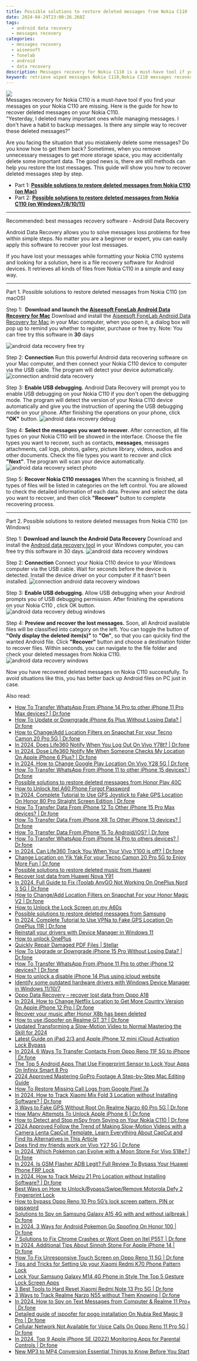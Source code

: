 ```yaml
---
title: Possible solutions to restore deleted messages from Nokia C110
date: 2024-04-29T23:00:26.268Z
tags: 
  - android data recovery
  - messages recovery
categories: 
  - messages recovery
  - aiseesoft
  - fonelab
  - android
  - data recovery
description: Messages recovery for Nokia C110 is a must-have tool if you find your messages on your Nokia C110 are missing. Here is the guide for how to recover deleted messages on your Nokia C110.
keyword: retrieve wiped messages Nokia C110,Nokia C110 messages recovery,broken Nokia C110 messages recovery solution,undelete text messages from Nokia C110,broken Nokia C110 text messages recovery solution,restore deleted text messages files on Nokia C110,recover deleted messages 2018 for Nokia C110,how to retrieve messages from Nokia C110,extract data from water damaged phone Nokia C110,recover messages from Nokia C110,Nokia C110 retrieve deleted messages
---
```


<img src="https://img0mobiles.techidaily.com/images/best-assets/devices/nokia/nokia-c110/3.jpg" class="atpl-imgstyle"  />

<div class="atpl-content atpl-for-fonelab-android recover-messages">

<div class="atpl-post-description-part-1">
Messages recovery for Nokia C110 is a must-have tool if you find your messages on your Nokia C110 are missing. Here is the guide for how to recover deleted messages on your Nokia C110.
</div>




<div class="atpl-post-description-part-2">
<div class="tpl-content-sub-paragraph-question">
  "Yesterday, I deleted many important ones while managing messages. I don't have a habit to backup messages. Is there any simple way to recover these deleted messages?"
</div>
<div class="tpl-content-sub-paragraph-content">
<p>
  Are you facing the situation that you mistakenly delete some messages? Do you know how to get them back? Sometimes, when you remove unnecessary messages to get more storage space, you may accidentally delete some important data. The good news is, there are still methods can help you restore the lost messages. This guide will show you how to recover deleted messages step by step.
</p>
</div>
</div>

<ul>
  <li>Part 1: <strong><a href="#p1">Possible solutions to restore deleted messages from Nokia C110 (on Mac)</a></strong></li>
  <li>Part 2: <strong><a href="#p2">Possible solutions to restore deleted messages from Nokia C110 (on Windows7/8/10/11)</a></strong></li>
</ul>

<hr>
<div class="atpl-post-description-part-3">
<div class="tpl-content-sub-paragraph-title">
  Recommended: best messages recovery software - Android Data Recovery
</div>
<div class="tpl-content-sub-paragraph-content">
  <p>
      Android Data Recovery allows you to solve messages loss problems for free within simple steps. No matter you are a beginner or expert, you can easily apply this software to recover your lost messages.
  </p>
  <p>
      If you have lost your messages while formatting your Nokia C110 systems and looking for a solution, here is a file recovery software for Android devices. It retrieves all kinds of files from Nokia C110 in a simple and easy way.
  </p>
</div>
</div>


<!-- Part 1 -->
<a id="p1" name="p1" ></a><hr>

<div>
  <span class="atpl-step-part-style">Part 1. Possible solutions to restore deleted messages from Nokia C110 (on macOS)</span>
</div>  

<span class="atpl-stepstyle-a"><span>Step 1: </span></span> <strong>Download and launch the <a href="https://tools.techidaily.com/aiseesoft-android-data-recovery-for-mac/" >Aiseesoft FoneLab Android Data Recovery for Mac</a></strong>
Download and install the <a href="https://tools.techidaily.com/aiseesoft-android-data-recovery-for-mac/" >Aiseesoft FoneLab Android Data Recovery for Mac</a> in your Mac computer, when you open it, a dialog box will pop up to remind you whether to register, purchase or free try.
Note: You can free try this software in <strong>30</strong> days

<img src="https://tools.techidaily.com/images/apps/aiseesoft/android-data-recovery/mac-free-try.png" class="atpl-imgstyle" alt="android data recovery free try" />

<span class="atpl-stepstyle-a"><span>Step 2: </span></span> <strong>Connection</strong>
Run this powerful Android data recovering software on your Mac computer, and then connect your Nokia C110 device to computer via the USB cable. The program will detect your device automatically.
<img src="https://tools.techidaily.com/images/apps/aiseesoft/android-data-recovery/mac-connection-interface.jpg" class="atpl-imgstyle" alt="connection android data recovery" />

<span class="atpl-stepstyle-a"><span>Step 3: </span></span> <strong>Enable USB debugging.</strong>
Android Data Recovery will prompt you to enable USB debugging on your Nokia C110  if you don't open the debugging mode. The program will detect the version of your Nokia C110 device automatically and give you the instruction of opening the USB debugging mode on your phone. After finishing the operations on your phone, click <strong>"OK"</strong> button.
<img src="https://tools.techidaily.com/images/apps/aiseesoft/android-data-recovery/mac-android-usb-debug.jpg"  class="atpl-imgstyle" alt="android data recovery debug" />

<span class="atpl-stepstyle-a"><span>Step 4: </span></span> <strong>Select the messages you want to recover.</strong>
After connection, all file types on your Nokia C110 will be showed in the interface. Choose the file types you want to recover, such as contacts, <strong>messages</strong>, messages attachments, call logs, photos, gallery, picture library, videos, audios and other documents. Check the file types you want to recover and click  <b>"Next"</b>. The program will scan your device automatically.
<img src="https://tools.techidaily.com/images/apps/aiseesoft/android-data-recovery/mac-choose-type-messages.jpg" class="atpl-imgstyle" alt="android data recovery select photo" />

<span class="atpl-stepstyle-a"><span>Step 5: </span></span> <strong>Recover Nokia C110 messages</strong>
When the scanning is finished, all types of files will be listed in categories on the left control. You are allowed to check the detailed information of each data. Preview and select the data you want to recover, and then click <b>"Recover"</b> button to complete recovering process.

<a id="p2" name="p2"></a><hr>

<div class="atpl-step-part-style">Part 2. Possible solutions to restore deleted messages from Nokia C110 (on Windows)</div>

<span class="atpl-stepstyle-a"><span>Step 1: </span></span> <strong>Download and launch the Android Data Recovery</strong>
Download and install the <a href="https://tools.techidaily.com/aiseesoft-android-data-recovery-for-win/" >Android data recovery tool</a> in your Windows computer, you can free try this software in 30 days.
<img src="https://tools.techidaily.com/images/apps/aiseesoft/android-data-recovery/win-start-interface.png"  class="atpl-imgstyle" alt="android data recovery windows" />

<span class="atpl-stepstyle-a"><span>Step 2: </span></span> <strong>Connection</strong>
Connect your Nokia C110 device to your Windows computer via the USB cable. Wait for seconds before the device is detected. Install the device driver on your computer if it hasn't been installed.
<img src="https://tools.techidaily.com/images/apps/aiseesoft/android-data-recovery/win-connection-interface.png" class="atpl-imgstyle" alt="connection android data recovery windows" />

<span class="atpl-stepstyle-a"><span>Step 3: </span></span> <strong>Enable USB debugging.</strong>
Allow USB debugging when your Android prompts you of USB debugging permission. After finishing the operations on your Nokia C110 , click OK button.
<img src="https://tools.techidaily.com/images/apps/aiseesoft/android-data-recovery/win-android-usb-debug.png" class="atpl-imgstyle" alt="android data recovery debug windows" />

<span class="atpl-stepstyle-a"><span>Step 4: </span></span> <strong>Preview and recover the lost messages.</strong>
Soon, all Android available files will be classified into category on the left. You can toggle the button of <b>"Only display the deleted item(s)"</b> to <b>"On"</b>, so that you can quickly find the wanted Android file. Click <b>"Recover"</b> button and choose a destination folder to recover files. Within seconds, you can navigate to the file folder and check your deleted messages from Nokia C110.
<img src="https://tools.techidaily.com/images/apps/aiseesoft/android-data-recovery/win-recover-messages.jpg" class="atpl-imgstyle" alt="android data recovery windows" />

<div class="atpl-post-description-part-4">
<div class="tpl-content-sub-paragraph-normal">
    <p>
        Now you have recovered deleted messages on Nokia C110 successfully. To avoid situations like this, you has better back up Android files on PC just in case.
    </p>
</div>
</div>

<ins class="adsbygoogle"
     style="display:block"
     data-ad-client="ca-pub-7571918770474297"
     data-ad-slot="8358498916"
     data-ad-format="auto"
     data-full-width-responsive="true"></ins>



</div>
<ins class="adsbygoogle"
    style="display:block"
    data-ad-format="autorelaxed"
    data-ad-client="ca-pub-7571918770474297"
    data-ad-slot="1223367746"></ins>

<span class="atpl-alsoreadstyle">Also read:</span>
<div><ul>
<li><a href="https://review-topics.techidaily.com/how-to-transfer-whatsapp-from-iphone-14-pro-to-other-iphone-11-pro-max-devices-drfone-by-drfone-transfer-whatsapp-from-ios-transfer-whatsapp-from-ios/"><u>How To Transfer WhatsApp From iPhone 14 Pro to other iPhone 11 Pro Max devices? | Dr.fone</u></a></li>
<li><a href="https://review-topics.techidaily.com/how-to-update-or-downgrade-iphone-6s-plus-without-losing-data-drfone-by-drfone-ios-system-repair-ios-system-repair/"><u>How To Update or Downgrade iPhone 6s Plus Without Losing Data? | Dr.fone</u></a></li>
<li><a href="https://review-topics.techidaily.com/how-to-changeadd-location-filters-on-snapchat-for-your-tecno-camon-20-pro-5g-drfone-by-drfone-virtual-android/"><u>How to Change/Add Location Filters on Snapchat For your Tecno Camon 20 Pro 5G | Dr.fone</u></a></li>
<li><a href="https://review-topics.techidaily.com/in-2024-does-life360-notify-when-you-log-out-on-vivo-y78t-drfone-by-drfone-virtual-android/"><u>In 2024, Does Life360 Notify When You Log Out On Vivo Y78t? | Dr.fone</u></a></li>
<li><a href="https://review-topics.techidaily.com/in-2024-dose-life360-notify-me-when-someone-checks-my-location-on-apple-iphone-6-plus-drfone-by-drfone-virtual-ios/"><u>In 2024, Dose Life360 Notify Me When Someone Checks My Location On Apple iPhone 6 Plus? | Dr.fone</u></a></li>
<li><a href="https://review-topics.techidaily.com/in-2024-how-to-change-google-play-location-on-vivo-y28-5g-drfone-by-drfone-virtual-android/"><u>In 2024, How to Change Google Play Location On Vivo Y28 5G | Dr.fone</u></a></li>
<li><a href="https://review-topics.techidaily.com/how-to-transfer-whatsapp-from-iphone-11-to-other-iphone-15-devices-drfone-by-drfone-transfer-whatsapp-from-ios-transfer-whatsapp-from-ios/"><u>How To Transfer WhatsApp From iPhone 11 to other iPhone 15 devices? | Dr.fone</u></a></li>
<li><a href="https://review-topics.techidaily.com/possible-solutions-to-restore-deleted-messages-from-honor-play-40c-by-fonelab-android-recover-messages/"><u>Possible solutions to restore deleted messages from Honor Play 40C</u></a></li>
<li><a href="https://review-topics.techidaily.com/how-to-unlock-itel-a60-phone-forgot-password-by-drfone-android-unlock-android-unlock/"><u>How to Unlock Itel A60 Phone Forgot Password</u></a></li>
<li><a href="https://review-topics.techidaily.com/in-2024-complete-tutorial-to-use-gps-joystick-to-fake-gps-location-on-honor-80-pro-straight-screen-edition-drfone-by-drfone-virtual-android/"><u>In 2024, Complete Tutorial to Use GPS Joystick to Fake GPS Location On Honor 80 Pro Straight Screen Edition | Dr.fone</u></a></li>
<li><a href="https://review-topics.techidaily.com/how-to-transfer-data-from-iphone-12-to-other-iphone-15-pro-max-devices-drfone-by-drfone-transfer-data-from-ios-transfer-data-from-ios/"><u>How To Transfer Data From iPhone 12 To Other iPhone 15 Pro Max devices? | Dr.fone</u></a></li>
<li><a href="https://review-topics.techidaily.com/how-to-transfer-data-from-iphone-xr-to-other-iphone-13-devices-drfone-by-drfone-transfer-data-from-ios-transfer-data-from-ios/"><u>How To Transfer Data From iPhone XR To Other iPhone 13 devices? | Dr.fone</u></a></li>
<li><a href="https://review-topics.techidaily.com/how-to-transfer-data-from-iphone-15-to-androidios-drfone-by-drfone-transfer-data-from-ios-transfer-data-from-ios/"><u>How To Transfer Data From iPhone 15 To Android/iOS? | Dr.fone</u></a></li>
<li><a href="https://review-topics.techidaily.com/how-to-transfer-whatsapp-from-iphone-14-pro-to-others-devices-drfone-by-drfone-transfer-whatsapp-from-ios-transfer-whatsapp-from-ios/"><u>How To Transfer WhatsApp From iPhone 14 Pro to others devices? | Dr.fone</u></a></li>
<li><a href="https://review-topics.techidaily.com/in-2024-can-life360-track-you-when-your-vivo-y100-is-off-drfone-by-drfone-virtual-android/"><u>In 2024, Can Life360 Track You When Your Vivo Y100 is off? | Dr.fone</u></a></li>
<li><a href="https://review-topics.techidaily.com/change-location-on-yik-yak-for-your-tecno-camon-20-pro-5g-to-enjoy-more-fun-drfone-by-drfone-virtual-android/"><u>Change Location on Yik Yak For your Tecno Camon 20 Pro 5G to Enjoy More Fun | Dr.fone</u></a></li>
<li><a href="https://review-topics.techidaily.com/possible-solutions-to-restore-deleted-music-from-huawei-by-fonelab-android-recover-music/"><u>Possible solutions to restore deleted music from Huawei</u></a></li>
<li><a href="https://review-topics.techidaily.com/recover-lost-data-from-huawei-nova-y91-by-fonelab-android-recover-data/"><u>Recover lost data from Huawei Nova Y91</u></a></li>
<li><a href="https://review-topics.techidaily.com/in-2024-full-guide-to-fix-itoolab-anygo-not-working-on-oneplus-nord-3-5g-drfone-by-drfone-virtual-android/"><u>In 2024, Full Guide to Fix iToolab AnyGO Not Working On OnePlus Nord 3 5G | Dr.fone</u></a></li>
<li><a href="https://review-topics.techidaily.com/how-to-changeadd-location-filters-on-snapchat-for-your-honor-magic-v2-drfone-by-drfone-virtual-android/"><u>How to Change/Add Location Filters on Snapchat For your Honor Magic V2 | Dr.fone</u></a></li>
<li><a href="https://review-topics.techidaily.com/how-to-unlock-the-lock-screen-on-my-a60s-by-drfone-android-unlock-android-unlock/"><u>How to Unlock the Lock Screen on my A60s</u></a></li>
<li><a href="https://review-topics.techidaily.com/possible-solutions-to-restore-deleted-messages-from-samsung-by-fonelab-android-recover-messages/"><u>Possible solutions to restore deleted messages from Samsung</u></a></li>
<li><a href="https://review-topics.techidaily.com/in-2024-complete-tutorial-to-use-vpna-to-fake-gps-location-on-oneplus-11r-drfone-by-drfone-virtual-android/"><u>In 2024, Complete Tutorial to Use VPNa to Fake GPS Location On OnePlus 11R | Dr.fone</u></a></li>
<li><a href="https://review-topics.techidaily.com/reinstall-your-drivers-with-device-manager-in-windows-11-by-drivereasy-guide/"><u>Reinstall your drivers with Device Manager in Windows 11</u></a></li>
<li><a href="https://review-topics.techidaily.com/how-to-unlock-oneplus-by-drfone-android-unlock-android-unlock/"><u>How to unlock OnePlus</u></a></li>
<li><a href="https://review-topics.techidaily.com/quickly-repair-damaged-pdf-files-stellar-by-stellar-guide/"><u>Quickly Repair Damaged PDF Files | Stellar</u></a></li>
<li><a href="https://review-topics.techidaily.com/how-to-upgrade-or-downgrade-iphone-15-pro-without-losing-data-drfone-by-drfone-ios-system-repair-ios-system-repair/"><u>How To Upgrade or Downgrade iPhone 15 Pro Without Losing Data? | Dr.fone</u></a></li>
<li><a href="https://review-topics.techidaily.com/how-to-transfer-whatsapp-from-iphone-11-pro-to-other-iphone-12-devices-drfone-by-drfone-transfer-whatsapp-from-ios-transfer-whatsapp-from-ios/"><u>How To Transfer WhatsApp From iPhone 11 Pro to other iPhone 12 devices? | Dr.fone</u></a></li>
<li><a href="https://review-topics.techidaily.com/how-to-unlock-a-disable-iphone-14-plus-using-icloud-website-by-drfone-ios-unlock-ios-unlock/"><u>How to unlock a disable iPhone 14 Plus using icloud website</u></a></li>
<li><a href="https://review-topics.techidaily.com/identify-some-outdated-hardware-drivers-with-windows-device-manager-in-windows-11107-by-drivereasy-guide/"><u>Identify some outdated hardware drivers with Windows Device Manager in Windows 11/10/7</u></a></li>
<li><a href="https://review-topics.techidaily.com/oppo-data-recovery-recover-lost-data-from-oppo-a18-by-fonelab-android-recover-data/"><u>Oppo Data Recovery – recover lost data from Oppo A18</u></a></li>
<li><a href="https://review-topics.techidaily.com/in-2024-how-to-change-netflix-location-to-get-more-country-version-on-apple-iphone-12-pro-drfone-by-drfone-virtual-ios/"><u>In 2024, How to Change Netflix Location to Get More Country Version On Apple iPhone 12 Pro | Dr.fone</u></a></li>
<li><a href="https://review-topics.techidaily.com/recover-your-music-after-honor-x8b-has-been-deleted-by-fonelab-android-recover-music/"><u>Recover your music after Honor X8b has been deleted</u></a></li>
<li><a href="https://pokemon-go-android.techidaily.com/how-to-use-ispoofer-on-realme-gt-3-drfone-by-drfone-virtual-android/"><u>How to use iSpoofer on Realme GT 3? | Dr.fone</u></a></li>
<li><a href="https://ai-video-editing.techidaily.com/updated-transforming-a-slow-motion-video-to-normal-mastering-the-skill-for-2024/"><u>Updated Transforming a Slow-Motion Video to Normal Mastering the Skill for 2024</u></a></li>
<li><a href="https://activate-lock.techidaily.com/latest-guide-on-ipad-23-and-apple-iphone-12-mini-icloud-activation-lock-bypass-by-drfone-ios/"><u>Latest Guide on iPad 2/3 and Apple iPhone 12 mini iCloud Activation Lock Bypass</u></a></li>
<li><a href="https://android-transfer.techidaily.com/in-2024-6-ways-to-transfer-contacts-from-oppo-reno-11f-5g-to-iphone-drfone-by-drfone-transfer-from-android-transfer-from-android/"><u>In 2024, 6 Ways To Transfer Contacts From Oppo Reno 11F 5G to iPhone | Dr.fone</u></a></li>
<li><a href="https://unlock-android.techidaily.com/the-top-5-android-apps-that-use-fingerprint-sensor-to-lock-your-apps-on-infinix-smart-8-pro-by-drfone-android/"><u>The Top 5 Android Apps That Use Fingerprint Sensor to Lock Your Apps On Infinix Smart 8 Pro</u></a></li>
<li><a href="https://ai-video-apps.techidaily.com/2024-approved-mastering-gopro-footage-a-step-by-step-mac-editing-guide/"><u>2024 Approved Mastering GoPro Footage A Step-by-Step Mac Editing Guide</u></a></li>
<li><a href="https://blog-min.techidaily.com/how-to-restore-missing-call-logs-from-google-pixel-7a-by-fonelab-android-recover-call-logs/"><u>How To  Restore Missing Call Logs from Google Pixel 7a</u></a></li>
<li><a href="https://android-location-track.techidaily.com/in-2024-how-to-track-xiaomi-mix-fold-3-location-without-installing-software-drfone-by-drfone-virtual-android/"><u>In 2024, How to Track Xiaomi Mix Fold 3 Location without Installing Software? | Dr.fone</u></a></li>
<li><a href="https://location-fake.techidaily.com/3-ways-to-fake-gps-without-root-on-realme-narzo-60-pro-5g-drfone-by-drfone-virtual-android/"><u>3 Ways to Fake GPS Without Root On Realme Narzo 60 Pro 5G | Dr.fone</u></a></li>
<li><a href="https://iphone-unlock.techidaily.com/how-many-attempts-to-unlock-apple-iphone-6-drfone-by-drfone-ios/"><u>How Many Attempts To Unlock Apple iPhone 6 | Dr.fone</u></a></li>
<li><a href="https://location-social.techidaily.com/how-to-detect-and-stop-mspy-from-spying-on-your-nokia-c110-drfone-by-drfone-virtual-android/"><u>How to Detect and Stop mSpy from Spying on Your Nokia C110 | Dr.fone</u></a></li>
<li><a href="https://ai-video-editing.techidaily.com/2024-approved-follow-the-trend-of-making-slow-motion-videos-with-a-camera-lenta-capcut-template-learn-everything-about-capcut-and-find-its-alternatives-in-t/"><u>2024 Approved Follow the Trend of Making Slow-Motion Videos with a Camera Lenta CapCut Template. Learn Everything About CapCut and Find Its Alternatives in This Article</u></a></li>
<li><a href="https://location-social.techidaily.com/does-find-my-friends-work-on-vivo-y27-5g-drfone-by-drfone-virtual-android/"><u>Does find my friends work on Vivo Y27 5G | Dr.fone</u></a></li>
<li><a href="https://change-location.techidaily.com/in-2024-which-pokemon-can-evolve-with-a-moon-stone-for-vivo-s18e-drfone-by-drfone-virtual-android/"><u>In 2024, Which Pokémon can Evolve with a Moon Stone For Vivo S18e? | Dr.fone</u></a></li>
<li><a href="https://android-frp.techidaily.com/in-2024-is-gsm-flasher-adb-legit-full-review-to-bypass-your-huawei-phone-frp-lock-by-drfone-android/"><u>In 2024, Is GSM Flasher ADB Legit? Full Review To Bypass Your Huawei Phone FRP Lock</u></a></li>
<li><a href="https://android-location-track.techidaily.com/in-2024-how-to-track-meizu-21-pro-location-without-installing-software-drfone-by-drfone-virtual-android/"><u>In 2024, How to Track Meizu 21 Pro Location without Installing Software? | Dr.fone</u></a></li>
<li><a href="https://android-unlock.techidaily.com/best-ways-on-how-to-unlockbypassswiperemove-motorola-defy-2-fingerprint-lock-by-drfone-android/"><u>Best Ways on How to Unlock/Bypass/Swipe/Remove Motorola Defy 2 Fingerprint Lock</u></a></li>
<li><a href="https://phone-solutions.techidaily.com/how-to-bypass-oppo-reno-10-pro-5g-s-lock-screen-pattern-pin-or-password-by-drfone-android-unlock-android-unlock/"><u>How to bypass Oppo Reno 10 Pro 5G’s lock screen pattern, PIN or password</u></a></li>
<li><a href="https://android-location-track.techidaily.com/solutions-to-spy-on-samsung-galaxy-a15-4g-with-and-without-jailbreak-drfone-by-drfone-virtual-android/"><u>Solutions to Spy on Samsung Galaxy A15 4G with and without jailbreak | Dr.fone</u></a></li>
<li><a href="https://pokemon-go-android.techidaily.com/in-2024-3-ways-for-android-pokemon-go-spoofing-on-honor-100-drfone-by-drfone-virtual-android/"><u>In 2024, 3 Ways for Android Pokemon Go Spoofing On Honor 100 | Dr.fone</u></a></li>
<li><a href="https://howto.techidaily.com/7-solutions-to-fix-chrome-crashes-or-wont-open-on-itel-p55t-drfone-by-drfone-fix-android-problems-fix-android-problems/"><u>7 Solutions to Fix Chrome Crashes or Wont Open on Itel P55T | Dr.fone</u></a></li>
<li><a href="https://ios-pokemon-go.techidaily.com/in-2024-additional-tips-about-sinnoh-stone-for-apple-iphone-14-drfone-by-drfone-virtual-ios/"><u>In 2024, Additional Tips About Sinnoh Stone For Apple iPhone 14 | Dr.fone</u></a></li>
<li><a href="https://fix-guide.techidaily.com/how-to-fix-unresponsive-touch-screen-on-oppo-reno-11-5g-drfone-by-drfone-fix-android-problems-fix-android-problems/"><u>How To Fix Unresponsive Touch Screen on Oppo Reno 11 5G | Dr.fone</u></a></li>
<li><a href="https://unlock-android.techidaily.com/tips-and-tricks-for-setting-up-your-xiaomi-redmi-k70-phone-pattern-lock-by-drfone-android/"><u>Tips and Tricks for Setting Up your Xiaomi Redmi K70 Phone Pattern Lock</u></a></li>
<li><a href="https://android-unlock.techidaily.com/lock-your-samsung-galaxy-m14-4g-phone-in-style-the-top-5-gesture-lock-screen-apps-by-drfone-android/"><u>Lock Your Samsung Galaxy M14 4G Phone in Style The Top 5 Gesture Lock Screen Apps</u></a></li>
<li><a href="https://phone-solutions.techidaily.com/3-best-tools-to-hard-reset-xiaomi-redmi-note-13-pro-5g-drfone-by-drfone-reset-android-reset-android/"><u>3 Best Tools to Hard Reset Xiaomi Redmi Note 13 Pro 5G | Dr.fone</u></a></li>
<li><a href="https://android-location-track.techidaily.com/3-ways-to-track-realme-narzo-n55-without-them-knowing-drfone-by-drfone-virtual-android/"><u>3 Ways to Track Realme Narzo N55 without Them Knowing | Dr.fone</u></a></li>
<li><a href="https://android-location-track.techidaily.com/in-2024-how-to-spy-on-text-messages-from-computer-and-realme-11-proplus-drfone-by-drfone-virtual-android/"><u>In 2024, How to Spy on Text Messages from Computer & Realme 11 Pro+ | Dr.fone</u></a></li>
<li><a href="https://pokemon-go-android.techidaily.com/detailed-guide-of-ispoofer-for-pogo-installation-on-nubia-red-magic-9-pro-drfone-by-drfone-virtual-android/"><u>Detailed guide of ispoofer for pogo installation On Nubia Red Magic 9 Pro | Dr.fone</u></a></li>
<li><a href="https://howto.techidaily.com/cellular-network-not-available-for-voice-calls-on-oppo-reno-11-pro-5g-drfone-by-drfone-fix-android-problems-fix-android-problems/"><u>Cellular Network Not Available for Voice Calls On Oppo Reno 11 Pro 5G | Dr.fone</u></a></li>
<li><a href="https://ios-location-track.techidaily.com/in-2024-top-9-apple-iphone-se-2022-monitoring-apps-for-parental-controls-drfone-by-drfone-virtual-ios/"><u>In 2024, Top 9 Apple iPhone SE (2022) Monitoring Apps for Parental Controls | Dr.fone</u></a></li>
<li><a href="https://ai-video-apps.techidaily.com/new-mp3-to-mp4-conversion-essential-things-to-know-before-you-start/"><u>New MP3 to MP4 Conversion Essential Things to Know Before You Start</u></a></li>
</ul></div>

